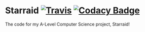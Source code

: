 # Starraid  [![Travis](https://img.shields.io/travis/thebeanogamer/starraid.svg)](https://travis-ci.org/thebeanogamer/starraid) [![Codacy Badge](https://api.codacy.com/project/badge/Grade/ce76f6d2f8f1422fa25750713d73f342)](https://www.codacy.com/app/thebeanogamer/starraid?utm_source=github.com&amp;utm_medium=referral&amp;utm_content=thebeanogamer/starraid&amp;utm_campaign=Badge_Grade)
The code for my A-Level Computer Science project, Starraid!
